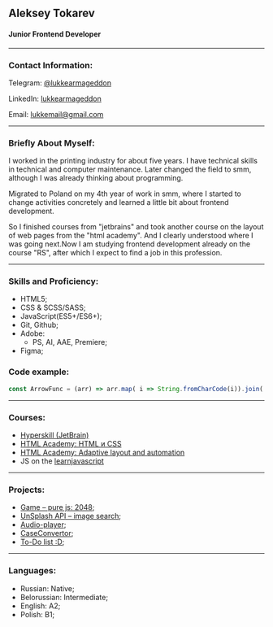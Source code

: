 ## Aleksey Tokarev

#### Junior Frontend Developer
___
### Contact Information:
Telegram: [@lukkearmageddon](https://telegram.me/lukkearmageddon)

LinkedIn: [lukkearmageddon](https://www.linkedin.com/in/lukkearmageddon/)

Email: [lukkemail@gmail.com](email:lukkemail@gmail.com)

___
### Briefly About Myself:
I worked in the printing industry for about five years. I have technical skills in technical and computer maintenance. Later changed the field to smm, although I was already thinking about programming.

Migrated to Poland on my 4th year of work in smm, where I started to change activities concretely and learned a little bit about frontend development.

So I finished courses from "jetbrains" and took another course on the layout of web pages from the "html academy". And I clearly understood where I was going next.Now I am studying frontend development already on the course "RS", after which I expect to find a job in this profession.
___
### Skills and Proficiency:
- HTML5;
- CSS & SCSS/SASS;
- JavaScript(ES5+/ES6+);
- Git, Github;
- Adobe:
    + PS, AI, AAE, Premiere;
- Figma;

### Code example:
```javascript
const ArrowFunc = (arr) => arr.map( i => String.fromCharCode(i)).join('')
```
___
### Courses:
- [Hyperskill (JetBrain)](https://hyperskill.org/profile/43717729)
- [HTML Academy: HTML и CSS](https://htmlacademy.ru/intensive/htmlcss)
- [HTML Academy: Adaptive layout and automation](https://htmlacademy.ru/intensive/adaptive)
- JS on the [learnjavascript](https://learnjavascript.ru)

___
### Projects:
- [Game – pure js: 2048](https://rolling-scopes-school.github.io/lukkearmageddon-JSFEPRESCHOOL/2048/);
- [UnSplash API – image search](https://rolling-scopes-school.github.io/lukkearmageddon-JSFEPRESCHOOL/image-gallery/);
- [Audio-player](https://rolling-scopes-school.github.io/lukkearmageddon-JSFEPRESCHOOL/js30-02/);
- [CaseConvertor](https://sensational-sundae-64158b.netlify.app/);
- [To-Do list :D](https://lukkearmageddon.github.io/to-do-list/);
___
### Languages:
- Russian: Native;
- Belorussian: Intermediate;
- English: A2;
- Polish: B1;